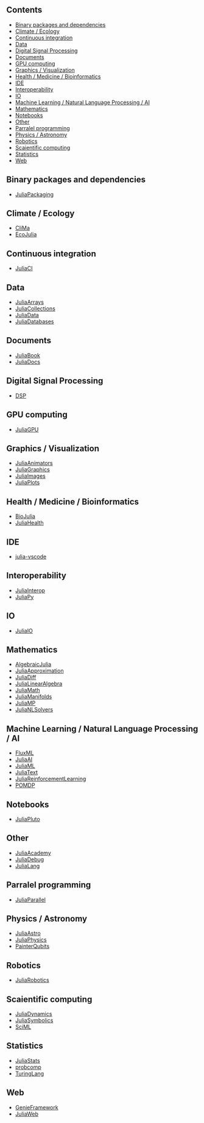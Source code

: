 ## Contents
- [Binary packages and dependencies](#binary-packages-and-dependencies)
- [Climate / Ecology](#climate-ecology)
- [Continuous integration](#continuous-integration)
- [Data](#data)
- [Digital Signal Processing](#digital-signal-processing)
- [Documents](#documents)
- [GPU computing](#gpu-computing)
- [Graphics / Visualization](#graphics-visualization)
- [Health / Medicine / Bioinformatics](#health-medicine-bioinformatics)
- [IDE](#ide)
- [Interoperability](#interoperability)
- [IO](#io)
- [Machine Learning / Natural Language Processing / AI](#machine-learning-natural-language-processing-ai)
- [Mathematics](#mathematics)
- [Notebooks](#notebooks)
- [Other](#other)
- [Parralel programming](#parralel-programming)
- [Physics / Astronomy](#physics-astronomy)
- [Robotics](#robotics)
- [Scaientific computing](#scaientific-computing)
- [Statistics](#statistics)
- [Web](#web)


<a name = "binary-packages-and-dependencies"></a>
## Binary packages and dependencies
- [JuliaPackaging](https://github.com/JuliaPackaging)
<a name = "climate-ecology"></a>
## Climate / Ecology
- [CliMa](https://github.com/CliMA)
- [EcoJulia](https://github.com/EcoJulia)
<a name = "continuous-integration"></a>
## Continuous integration
- [JuliaCI](https://github.com/JuliaCI)
<a name = "data"></a>
## Data
- [JuliaArrays](https://github.com/JuliaArrays)
- [JuliaCollections](https://github.com/JuliaCollections)
- [JuliaData](https://github.com/JuliaData)
- [JuliaDatabases](https://github.com/JuliaDatabases)
<a name = "documents"></a>
## Documents
- [JuliaBook](https://github.com/JuliaBooks)
- [JuliaDocs](https://github.com/JuliaDocs)
## Digital Signal Processing
<a name = "digital-signal-processing"></a>
- [DSP](https://github.com/JuliaDSP)
<a name = "gpu-computing"></a>
## GPU computing
- [JuliaGPU](https://github.com/JuliaGPU)
<a name = "graphics-visualization"></a>
## Graphics / Visualization
- [JuliaAnimators](https://github.com/JuliaAnimators)
- [JuliaGraphics](https://github.com/JuliaGraphics)
- [JuliaImages](https://github.com/JuliaImages)
- [JuliaPlots](https://github.com/JuliaPlots)
<a name = "health-medicine-bioinformatics"></a>
## Health / Medicine / Bioinformatics
- [BioJulia](https://github.com/BioJulia)
- [JuliaHealth](https://github.com/JuliaHealth)
<a name = "ide"></a>
## IDE
- [julia-vscode](https://github.com/julia-vscode)
<a name = "interoperability"></a>
## Interoperability
- [JuliaInterop](https://github.com/JuliaInterop)
- [JuliaPy](https://github.com/JuliaPy)
<a name = "io"></a>
## IO
- [JuliaIO](https://github.com/JuliaIO)
<a name = "mathematics"></a>
## Mathematics
- [AlgebraicJulia](https://github.com/AlgebraicJulia)
- [JuliaApproximation](https://github.com/JuliaApproximation)
- [JuliaDiff](https://github.com/JuliaDiff)
- [JuliaLinearAlgebra](https://github.com/JuliaLinearAlgebra)
- [JuliaMath](https://github.com/JuliaMath)
- [JuliaManifolds](https://github.com/JuliaManifolds)
- [JuliaMP](https://github.com/jump-dev)
- [JuliaNLSolvers](https://github.com/JuliaNLSolvers)
<a name = "machine-learning-natural-language-processing-ai"></a>
## Machine Learning / Natural Language Processing / AI
- [FluxML](https://github.com/FluxML)
- [JuliaAI](https://github.com/JuliaAI)
- [JuliaML](https://github.com/JuliaML)
- [JuliaText](https://github.com/JuliaText)
- [JuliaReinforcementLearning](https://github.com/JuliaReinforcementLearning)
- [POMDP](https://github.com/JuliaPOMDP/POMDPs.jl)
<a name = "notebooks"></a>
## Notebooks
- [JuliaPluto](https://github.com/JuliaPluto)
<a name = "other"></a>
## Other
- [JuliaAcademy](https://github.com/JuliaAcademy)
- [JuliaDebug](https://github.com/JuliaDebug)
- [JuliaLang](https://github.com/JuliaLang)
<a name = "parralel-programming"></a>
## Parralel programming
- [JuliaParallel](https://github.com/JuliaParallel)
<a name = "physics-astronomy"></a>
## Physics / Astronomy
- [JuliaAstro](https://github.com/juliaastro)
- [JuliaPhysics](https://github.com/JuliaPhysics)
- [PainterQubits](https://github.com/PainterQubits)
<a name = "robotics"></a>
## Robotics
- [JuliaRobotics](https://github.com/JuliaRobotics)
<a name = "scaientific-computing"></a>
## Scaientific computing
- [JuliaDynamics](https://github.com/JuliaDynamics)
- [JuliaSymbolics](https://github.com/JuliaSymbolics/Symbolics.jl)
- [SciML](https://github.com/SciML)
<a name = "statistics"></a>
## Statistics
- [JuliaStats](https://github.com/JuliaStats)
- [probcomp](https://github.com/probcomp)
- [TuringLang](https://github.com/TuringLang)
<a name = "web"></a>
## Web
- [GenieFramework](https://github.com/GenieFramework)
- [JuliaWeb](https://github.com/JuliaWeb)
